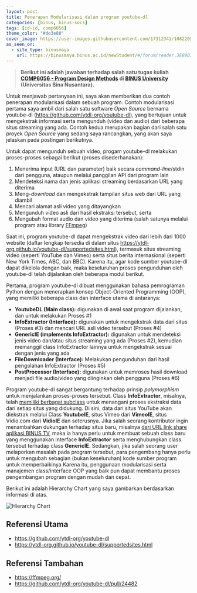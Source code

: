 ```yaml
---
layout: post
title: Penerapan Modularisasi dalam program youtube-dl
categories: [binus, binus-socs]
tags: [id-id, comp6056]
theme_color: "#de3e80"
cover_image: https://user-images.githubusercontent.com/17312341/108220529-667e7380-7169-11eb-9970-2d990bf56439.png
as_seen_on:
  - site_type: binusmaya
    url: https://binusmaya.binus.ac.id/newStudent/#/forum/reader.3E89B33C-D4C5-4DDE-A51F-DE91858692AA?id=1
---
```

> **Berikut ini adalah jawaban terhadap salah satu tugas kuliah [COMP6056 - Program Design Methods](https://curriculum.binus.ac.id/course/comp6056/) di [BINUS University](https://binus.ac.id) (Universitas Bina Nusantara).**

Untuk menjawab pertanyaan ini, saya akan memberikan dua contoh penerapan modularisasi dalam sebuah program. Contoh modularisasi pertama saya ambil dari salah satu software <i>Open Source</i> bernama youtube-dl (<a href="https://github.com/ytdl-org/youtube-dl" target="_blank">https://github.com/ytdl-org/youtube-dl</a>), yang bertujuan untuk mengekstrak informasi serta mengunduh (video dan audio) dari beberapa situs streaming yang ada. Contoh kedua merupakan bagian dari salah satu proyek <i>Open Source</i> yang sedang saya rancangkan, yang akan saya jelaskan pada postingan berikutnya.

Untuk dapat mengunduh sebuah video, progam youtube-dl melakukan proses-proses sebagai berikut (proses disederhanakan):

<ol><li>Menerima input (URL dan parameter) baik secara <i>command-line</i>/stdin dari pengguna, ataupun melalui panggilan API dari program lain</li><li>Mendeteksi nama dan jenis aplikasi streaming berdasarkan URL yang diterima</li><li>Meng-<i>download</i> dan mengekstrak tampilan situs web dari URL yang diambil</li><li>Mencari alamat asli video yang ditayangkan</li><li>Mengunduh video asli dari hasil ekstraksi tersebut, serta</li><li>Mengubah format audio dan video yang diterima (salah satunya melalui program atau library <a href="https://ffmpeg.org/" target="_blank">FFmpeg</a>)</li></ol>

Saat ini, program youtube-dl dapat mengekstrak video dari lebih dari 1000 website (daftar lengkap tersedia di dalam situs <a href="https://ytdl-org.github.io/youtube-dl/supportedsites.html" target="_blank">https://ytdl-org.github.io/youtube-dl/supportedsites.html</a>), termasuk situs streaming video (seperti YouTube dan Vimeo) serta situs berita internasional (seperti New York Times, ABC, dan BBC). Karena itu, agar kode sumber youtube-dl dapat dikelola dengan baik, maka keseluruhan proses pengunduhan oleh youtube-dl telah dijalankan oleh beberapa modul berikut.

Pertama, program youtube-dl dibuat menggunakan bahasa pemrograman Python dengan menerapkan konsep Object-Oriented Programming (OOP), yang memiliki beberapa class dan interface utama di antaranya:

<ul><li><b>YoutubeDL (Main class):</b> digunakan di awal saat program dijalankan, dan untuk melakukan Proses #1</li><li><b>InfoExtractor (Interface):</b> digunakan untuk mengekstrak data dari situs (Proses #3) dan mencari URL asli video tersebut (Proses #4)</li><li><b>GenericIE (implements InfoExtractor):</b> digunakan untuk mendeteksi jenis video dan/atau situs streaming yang ada (Proses #2), kemudian memanggil class InfoExtractor lainnya untuk mengekstrak sesuai dengan jenis yang ada</li><li><b>FileDownloader (Interface):</b> Melakukan pengunduhan dari hasil pengolahan InfoExtractor (Proses #5)</li><li><b>PostProcessor (Interface):</b> digunakan untuk memroses hasil download menjadi file audio/video yang diinginkan oleh pengguna (Proses #6)</li></ul>

Program youtube-dl sangat bergantung terhadap prinsip <i>polymorphism</i> untuk menjalankan proses-proses tersebut. Class <b>InfoExtractor</b>, misalnya, telah <a href="https://github.com/ytdl-org/youtube-dl/tree/master/youtube_dl/extractor" target="_blank">memiliki berbagai subclass</a> untuk menangani proses ekstraksi data dari setiap situs yang didukung. Di sini, data dari situs YouTube akan diekstrak melalui Class <b>YoutubeIE</b>, situs Vimeo dari <b>VimeoIE</b>, situs Vidio.com dari <b>VidioIE</b> dan seterusnya. Jika salah seorang kontributor ingin menambahkan dukungan terhadap situs baru, misalnya <a href="https://github.com/ytdl-org/youtube-dl/pull/24482">dari URL link share aplikasi BINUS TV</a>, maka ia hanya perlu untuk membuat sebuah class baru yang menggunakan interface <b>InfoExtractor</b> serta menghubungkan class tersebut terhadap class <b>GenericIE</b>. Sedangkan, jika salah seorang user melaporkan masalah pada program tersebut, para pengembang hanya perlu untuk mengubah sebagian (bukan keseluruhan) kode sumber program untuk memperbaikinya Karena itu, penggunaan modularisasi serta manajemen class/interface OOP yang baik pun dapat membantu proses pengembangan program dengan mudah dan cepat.

Berikut ini adalah Hierarchy Chart yang saya gambarkan berdasarkan informasi di atas.

![Hierarchy Chart](https://user-images.githubusercontent.com/17312341/108220529-667e7380-7169-11eb-9970-2d990bf56439.png)

## Referensi Utama
<ul><li><a href="https://github.com/ytdl-org/youtube-dl" target="_blank">https://github.com/ytdl-org/youtube-dl</a></li><li><a href="https://ytdl-org.github.io/youtube-dl/supportedsites.html" target="_blank">https://ytdl-org.github.io/youtube-dl/supportedsites.html</a></li></ul>

## Referensi Tambahan
<ul><li><a href="https://ffmpeg.org/" target="_blank">https://ffmpeg.org/</a></li><li><a href="https://github.com/ytdl-org/youtube-dl/pull/24482" target="_blank">https://github.com/ytdl-org/youtube-dl/pull/24482</a></li></ul>
